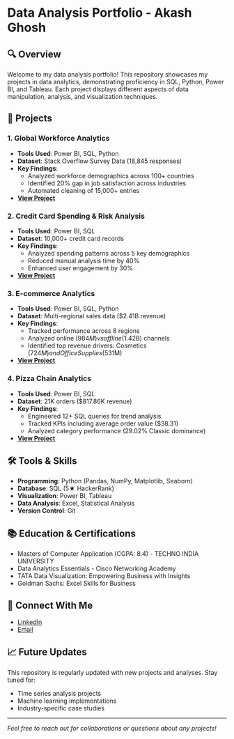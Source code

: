 # Data Analysis Portfolio - Akash Ghosh

## 🔍 Overview
Welcome to my data analysis portfolio! This repository showcases my projects in data analytics, demonstrating proficiency in SQL, Python, Power BI, and Tableau. Each project displays different aspects of data manipulation, analysis, and visualization techniques.

## 📂 Projects

### 1. Global Workforce Analytics
- **Tools Used**: Power BI, SQL, Python
- **Dataset**: Stack Overflow Survey Data (18,845 responses)
- **Key Findings**:
  - Analyzed workforce demographics across 100+ countries
  - Identified 20% gap in job satisfaction across industries
  - Automated cleaning of 15,000+ entries
- **[View Project](link-to-project-1)**

### 2. Credit Card Spending & Risk Analysis
- **Tools Used**: Power BI, SQL
- **Dataset**: 10,000+ credit card records
- **Key Findings**:
  - Analyzed spending patterns across 5 key demographics
  - Reduced manual analysis time by 40%
  - Enhanced user engagement by 30%
- **[View Project](link-to-project-2)**

### 3. E-commerce Analytics
- **Tools Used**: Power BI, SQL, Python
- **Dataset**: Multi-regional sales data ($2.41B revenue)
- **Key Findings**:
  - Tracked performance across 8 regions
  - Analyzed online ($984M) vs offline ($1.42B) channels
  - Identified top revenue drivers: Cosmetics ($724M) and Office Supplies ($531M)
- **[View Project](link-to-project-3)**

### 4. Pizza Chain Analytics
- **Tools Used**: Power BI, SQL
- **Dataset**: 21K orders ($817.86K revenue)
- **Key Findings**:
  - Engineered 12+ SQL queries for trend analysis
  - Tracked KPIs including average order value ($38.31)
  - Analyzed category performance (29.02% Classic dominance)
- **[View Project](link-to-project-4)**

## 🛠️ Tools & Skills
- **Programming**: Python (Pandas, NumPy, Matplotlib, Seaborn)
- **Database**: SQL (5★ HackerRank)
- **Visualization**: Power BI, Tableau
- **Data Analysis**: Excel, Statistical Analysis
- **Version Control**: Git

## 📚 Education & Certifications
- Masters of Computer Application (CGPA: 8.4) - TECHNO INDIA UNIVERSITY
- Data Analytics Essentials - Cisco Networking Academy
- TATA Data Visualization: Empowering Business with Insights
- Goldman Sachs: Excel Skills for Business

## 🤝 Connect With Me
- [LinkedIn](https://www.linkedin.com/in/akash-ghosh-5353582ab)
- [Email](mailto:akashgh25@gmail.com)

## 📈 Future Updates
This repository is regularly updated with new projects and analyses. Stay tuned for:
- Time series analysis projects
- Machine learning implementations
- Industry-specific case studies

---
*Feel free to reach out for collaborations or questions about any projects!*
